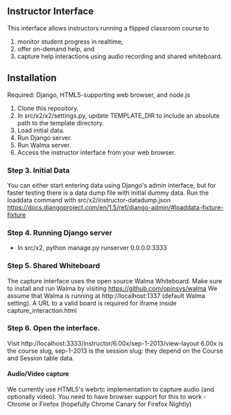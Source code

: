 ## Instructor Interface
This interface allows instructors running a flipped classroom course to 
1) monitor student progress in realtime, 
2) offer on-demand help, and 
3) capture help interactions using audio recording and shared whiteboard.

## Installation
Required: Django, HTML5-supporting web browser, and node.js

1. Clone this repository.
2. In src/x2/x2/settings.py, update TEMPLATE_DIR to include an absolute path to the template directory.
3. Load initial data.
4. Run Django server.
5. Run Walma server.
6. Access the instructor interface from your web browser.

### Step 3. Initial Data
You can either start entering data using Django's admin interface,
but for faster testing there is a data dump file with initial dummy data.
Run the loaddata command with src/x2/instructor-datadump.json
https://docs.djangoproject.com/en/1.5/ref/django-admin/#loaddata-fixture-fixture

### Step 4. Running Django server
* In src/x2, python manage.py runserver 0.0.0.0:3333

### Step 5. Shared Whiteboard
The capture interface uses the open source Walma Whiteboard.
Make sure to install and run Walma by visiting https://github.com/opinsys/walma
We assume that Walma is running at http://localhost:1337 (default Walma setting).
A URL to a valid board is required for iframe inside capture_interaction.html

### Step 6. Open the interface.
Visit http://localhost:3333/instructor/6.00x/sep-1-2013/view-layout
6.00x is the course slug, sep-1-2013 is the session slug: they depend on the Course and Session table data.

#### Audio/Video capture
We currently use HTML5's webrtc implementation to capture audio (and optionally video).
You need to have browser support for this to work - Chrome or Firefox (hopefully Chrome Canary for Firefox Nightly)

